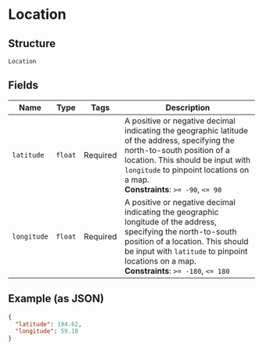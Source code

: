 
# Location

## Structure

`Location`

## Fields

| Name | Type | Tags | Description |
|  --- | --- | --- | --- |
| `latitude` | `float` | Required | A positive or negative decimal indicating the geographic latitude of the address, specifying the north-to-south position of a location. This should be input with `longitude` to pinpoint locations on a map.<br>**Constraints**: `>= -90`, `<= 90` |
| `longitude` | `float` | Required | A positive or negative decimal indicating the geographic longitude of the address, specifying the north-to-south position of a location. This should be input with `latitude` to pinpoint locations on a map.<br>**Constraints**: `>= -180`, `<= 180` |

## Example (as JSON)

```json
{
  "latitude": 194.62,
  "longitude": 59.18
}
```

